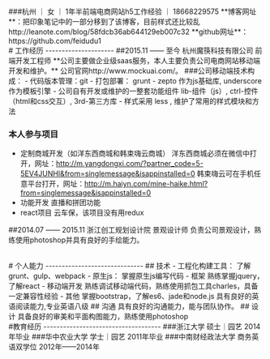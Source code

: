 <br/>
<br/>
###杭州 ｜  女  ｜ 1年半前端电商网站h5工作经验  ｜ 18668229575
**博客网址**：把印象笔记中的一部分移到了该博客，目前样式还比较乱http://leanote.com/blog/58fdcb36ab644129eb007c32
**github网址**：https://github.com/feidudu1

<br/>
# 工作经历
---------------------
##2015.11  ——  至今    杭州魔筷科技有限公司   前端开发工程师
 **公司主要做企业级saas服务，本人主要负责公司电商网站移动端开发和维护。**
公司官网http://www.mockuai.com/。
###公司移动端技术构成：
- 代码版本管理：git
- 打包部署： grunt
- zepto 作为js基础库, underscore 作为模板引擎
- 公司自有开发或维护的一整套功能组件 lib-组件（js）, ctrl-控件（html和css交互）, 3rd-第三方库
- 样式采用 less , 维护了常用的样式模块和方法

### 本人参与项目
- 定制商城开发（如洋东西商城和韩束嗨云商城）
洋东西商城必须在微信中打开，网址：http://m.yangdongxi.com/?partner_code=5-5EV4JUNHI&from=singlemessage&isappinstalled=0
韩束嗨云可在手机任意平台打开，网址：http://m.haiyn.com/mine-haike.html?from=singlemessage&isappinstalled=0
- 功能开发
直播和拼团功能
- react项目
云车保，该项目没有用redux

##2014.07  ——  2015.11    浙江创工规划设计院    景观设计师
  负责公司景观设计，熟练使用photoshop并具有良好的手绘能力。

<br/>
# 个人能力
------------------------------
## 技术
- 工程化构建工具：
了解grunt、gulp、webpack
- 原生js：
掌握原生js编写代码
- 框架
熟练掌握jquery，了解react
- 移动端开发
熟练调试移动端代码，熟练使用抓包工具charles，具备一定兼容性经验
- 其他
掌握bootstrap，了解es6、jade和node.js
具有良好的英语阅读能力,专业英语八级
## 沟通
具有良好的沟通能力，能与团队协作。
## 设计
具备良好的审美和平面构图能力，熟练使用photoshop

<br/>
#教育经历
------------------------------------
###浙江大学   硕士｜园艺  2014年毕业
###华中农业大学   学士｜园艺  2011年毕业
###中南财经政法大学   商务英语双学位  2012年——2014年
